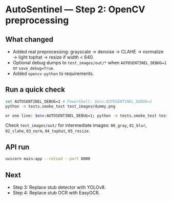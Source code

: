 # AutoSentinel — Step 2: OpenCV preprocessing


## What changed
- Added real preprocessing: grayscale → denoise → CLAHE → normalize → light tophat → resize if width < 640.
- Optional debug dumps to `test_images/out/*` when `AUTOSENTINEL_DEBUG=1` or `save_debug=True`.
- Added `opencv-python` to requirements.


## Run a quick check
```bash
set AUTOSENTINEL_DEBUG=1 # PowerShell: $env:AUTOSENTINEL_DEBUG=1
python -m tests.smoke_test test_images/dummy.png

or one line: $env:AUTOSENTINEL_DEBUG=1; python -m tests.smoke_test test_images/dummy.png

```
Check `test_images/out/` for intermediate images: `00_gray`, `01_blur`, `02_clahe`, `03_norm`, `04_tophat`, `05_resize`.


## API run
```bash
uvicorn main:app --reload --port 8000
```


## Next
- Step 3: Replace stub detector with YOLOv8.
- Step 4: Replace stub OCR with EasyOCR.